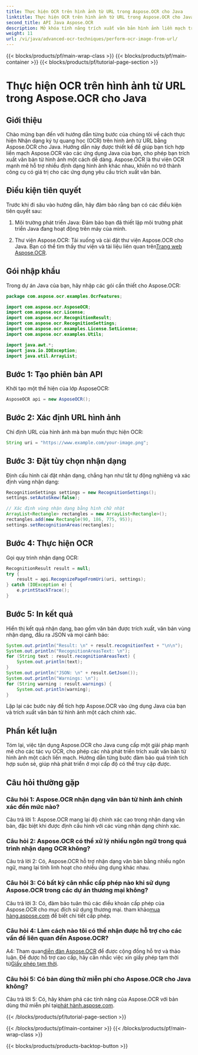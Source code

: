 ```yaml
---
title: Thực hiện OCR trên hình ảnh từ URL trong Aspose.OCR cho Java
linktitle: Thực hiện OCR trên hình ảnh từ URL trong Aspose.OCR cho Java
second_title: API Java Aspose.OCR
description: Mở khóa tính năng trích xuất văn bản hình ảnh liền mạch trong Java bằng Aspose.OCR. OCR có độ chính xác cao với khả năng tích hợp dễ dàng.
weight: 11
url: /vi/java/advanced-ocr-techniques/perform-ocr-image-from-url/
---
```


{{< blocks/products/pf/main-wrap-class >}}
{{< blocks/products/pf/main-container >}}
{{< blocks/products/pf/tutorial-page-section >}}

# Thực hiện OCR trên hình ảnh từ URL trong Aspose.OCR cho Java

## Giới thiệu

Chào mừng bạn đến với hướng dẫn từng bước của chúng tôi về cách thực hiện Nhận dạng ký tự quang học (OCR) trên hình ảnh từ URL bằng Aspose.OCR cho Java. Hướng dẫn này được thiết kế để giúp bạn tích hợp liền mạch Aspose.OCR vào các ứng dụng Java của bạn, cho phép bạn trích xuất văn bản từ hình ảnh một cách dễ dàng. Aspose.OCR là thư viện OCR mạnh mẽ hỗ trợ nhiều định dạng hình ảnh khác nhau, khiến nó trở thành công cụ có giá trị cho các ứng dụng yêu cầu trích xuất văn bản.

## Điều kiện tiên quyết

Trước khi đi sâu vào hướng dẫn, hãy đảm bảo rằng bạn có các điều kiện tiên quyết sau:

1. Môi trường phát triển Java: Đảm bảo bạn đã thiết lập môi trường phát triển Java đang hoạt động trên máy của mình.

2.  Thư viện Aspose.OCR: Tải xuống và cài đặt thư viện Aspose.OCR cho Java. Bạn có thể tìm thấy thư viện và tài liệu liên quan trên[Trang web Aspose.OCR](https://reference.aspose.com/ocr/java/).

## Gói nhập khẩu

Trong dự án Java của bạn, hãy nhập các gói cần thiết cho Aspose.OCR:

```java
package com.aspose.ocr.examples.OcrFeatures;

import com.aspose.ocr.AsposeOCR;
import com.aspose.ocr.License;
import com.aspose.ocr.RecognitionResult;
import com.aspose.ocr.RecognitionSettings;
import com.aspose.ocr.examples.License.SetLicense;
import com.aspose.ocr.examples.Utils;

import java.awt.*;
import java.io.IOException;
import java.util.ArrayList;
```

## Bước 1: Tạo phiên bản API

Khởi tạo một thể hiện của lớp AsposeOCR:

```java
AsposeOCR api = new AsposeOCR();
```

## Bước 2: Xác định URL hình ảnh

Chỉ định URL của hình ảnh mà bạn muốn thực hiện OCR:

```java
String uri = "https://www.example.com/your-image.png";
```

## Bước 3: Đặt tùy chọn nhận dạng

Định cấu hình cài đặt nhận dạng, chẳng hạn như tắt tự động nghiêng và xác định vùng nhận dạng:

```java
RecognitionSettings settings = new RecognitionSettings();
settings.setAutoSkew(false);

// Xác định vùng nhận dạng bằng hình chữ nhật
ArrayList<Rectangle> rectangles = new ArrayList<Rectangle>();
rectangles.add(new Rectangle(90, 186, 775, 95));
settings.setRecognitionAreas(rectangles);
```

## Bước 4: Thực hiện OCR

Gọi quy trình nhận dạng OCR:

```java
RecognitionResult result = null;
try {
    result = api.RecognizePageFromUri(uri, settings);
} catch (IOException e) {
    e.printStackTrace();
}
```

## Bước 5: In kết quả

Hiển thị kết quả nhận dạng, bao gồm văn bản được trích xuất, văn bản vùng nhận dạng, đầu ra JSON và mọi cảnh báo:

```java
System.out.println("Result: \n" + result.recognitionText + "\n\n");
System.out.println("RecognitionAreasText: \n");
for (String text : result.recognitionAreasText) {
    System.out.println(text);
}
System.out.println("JSON: \n" + result.GetJson());
System.out.println("Warnings: \n");
for (String warning : result.warnings) {
    System.out.println(warning);
}
```

Lặp lại các bước này để tích hợp Aspose.OCR vào ứng dụng Java của bạn và trích xuất văn bản từ hình ảnh một cách chính xác.

## Phần kết luận

Tóm lại, việc tận dụng Aspose.OCR cho Java cung cấp một giải pháp mạnh mẽ cho các tác vụ OCR, cho phép các nhà phát triển trích xuất văn bản từ hình ảnh một cách liền mạch. Hướng dẫn từng bước đảm bảo quá trình tích hợp suôn sẻ, giúp nhà phát triển ở mọi cấp độ có thể truy cập được.

## Câu hỏi thường gặp

### Câu hỏi 1: Aspose.OCR nhận dạng văn bản từ hình ảnh chính xác đến mức nào?

Câu trả lời 1: Aspose.OCR mang lại độ chính xác cao trong nhận dạng văn bản, đặc biệt khi được định cấu hình với các vùng nhận dạng chính xác.

### Câu hỏi 2: Aspose.OCR có thể xử lý nhiều ngôn ngữ trong quá trình nhận dạng OCR không?

Câu trả lời 2: Có, Aspose.OCR hỗ trợ nhận dạng văn bản bằng nhiều ngôn ngữ, mang lại tính linh hoạt cho nhiều ứng dụng khác nhau.

### Câu hỏi 3: Có bất kỳ cân nhắc cấp phép nào khi sử dụng Aspose.OCR trong các dự án thương mại không?

Câu trả lời 3: Có, đảm bảo tuân thủ các điều khoản cấp phép của Aspose.OCR cho mục đích sử dụng thương mại. tham khảo[mua hàng.aspose.com](https://purchase.aspose.com/buy) để biết chi tiết cấp phép.

### Câu hỏi 4: Làm cách nào tôi có thể nhận được hỗ trợ cho các vấn đề liên quan đến Aspose.OCR?

 A4: Tham quan[diễn đàn Aspose.OCR](https://forum.aspose.com/c/ocr/16) để được cộng đồng hỗ trợ và thảo luận. Để được hỗ trợ cao cấp, hãy cân nhắc việc xin giấy phép tạm thời từ[Giấy phép tạm thời](https://purchase.aspose.com/temporary-license/).

### Câu hỏi 5: Có bản dùng thử miễn phí cho Aspose.OCR cho Java không?

 Câu trả lời 5: Có, hãy khám phá các tính năng của Aspose.OCR với bản dùng thử miễn phí tại[phát hành.aspose.com](https://releases.aspose.com/).

{{< /blocks/products/pf/tutorial-page-section >}}

{{< /blocks/products/pf/main-container >}}
{{< /blocks/products/pf/main-wrap-class >}}

{{< blocks/products/products-backtop-button >}}
